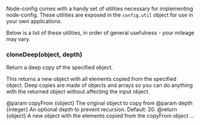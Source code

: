 Node-config comes with a handy set of utilities necessary for implementing node-config.  These utilities are exposed in the ```config.util``` object for use in your own applications.

Below is a list of these utilities, in order of general usefulness - your mileage may vary.

### cloneDeep(object, depth)

Return a deep copy of the specified object.

This returns a new object with all elements copied from the specified
object.  Deep copies are made of objects and arrays so you can do anything
with the returned object without affecting the input object.

@param copyFrom {object} The original object to copy from
@param depth {integer} An optional depth to prevent recursion.  Default: 20.
@return {object} A new object with the elements copied from the copyFrom object
...
